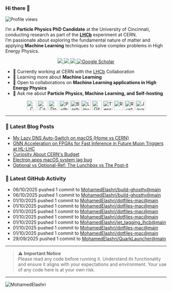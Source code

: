 ### Hi there 👋

<p align="left">
  <img src="https://komarev.com/ghpvc/?username=MohamedElashri&style=flat-square" alt="Profile views" />
</p>

I’m a **Particle Physics PhD Candidate** at the University of Cincinnati, conducting research as part of the **[LHCb](https://home.cern/science/experiments/lhcb)** experiment at CERN.  
I’m passionate about exploring the fundamental nature of matter and applying **Machine Learning** techniques to solve complex problems in High Energy Physics.



<p align="center">
  <a href="https://melashri.net/">
    <img src="https://img.shields.io/badge/Website-melashri.net-blue?logo=google-chrome&logoColor=white" />
  </a>
  <a href="https://linkedin.com/in/elashri">
    <img src="https://img.shields.io/badge/LinkedIn-elashri-blue?logo=linkedin&logoColor=white" />
  </a>
  <a href="https://keybase.io/melashri">
    <img src="https://img.shields.io/badge/Keybase-melashri-orange?logo=keybase&logoColor=white" />
  </a>
  <a href="https://scholar.google.com/citations?user=XtPg3SIAAAAJ&hl=en">
    <img src="https://img.shields.io/badge/Google%20Scholar-Mohamed Elashri-blue?logo=google-scholar" alt="Google Scholar"/>
  </a>

</p>



- 🔭 Currently working at CERN with the [LHCb](https://home.cern/science/experiments/lhcb) Collaboration  
- 🌱 Learning more about **Machine Learning**  
- 👯 Open to collaborations on **Machine Learning applications in High Energy Physics**  
- 💬 Ask me about **Particle Physics, Machine Learning, and Self-hosting**  




<div align="center">
  <img src="https://profilinator.rishav.dev/skills-assets/c-original.svg" alt="C" height="30" />
  <img src="https://profilinator.rishav.dev/skills-assets/cplusplus-original.svg" alt="C++" height="30" />
  <img src="https://profilinator.rishav.dev/skills-assets/docker-original-wordmark.svg" alt="Docker" height="30" />
  <img src="https://profilinator.rishav.dev/skills-assets/python-original.svg" alt="Python" height="30" />
  <img src="https://profilinator.rishav.dev/skills-assets/gnu_bash-icon.svg" alt="Bash" height="30" />
  <img src="https://profilinator.rishav.dev/skills-assets/linux-original.svg" alt="Linux" height="30" />
  <img src="https://profilinator.rishav.dev/skills-assets/git-scm-icon.svg" alt="Git" height="30" />
  <img src="https://profilinator.rishav.dev/skills-assets/tensorflow-icon.svg" alt="TensorFlow" height="30" />
  <img src="https://profilinator.rishav.dev/skills-assets/r.svg" alt="R" height="30" />
  <img src="https://profilinator.rishav.dev/skills-assets/rust-plain.svg" alt="Rust" height="30" />
  <img src="https://profilinator.rishav.dev/skills-assets/javascript-original.svg" alt="JavaScript" height="30" />
</div>

---

### 📌 Latest Blog Posts
<!-- BLOG-POST-LIST:START -->

- [My Lazy DNS Auto-Switch on macOS (Home vs CERN)](https://blog.melashri.net/micro/macos-dns-auto-switch-cern/)
- [GNN Acceleration on FPGAs for Fast Inference in Future Muon Triggers at HL-LHC](https://blog.melashri.net/links/gnn-fpga-hl-lhc/)
- [Curiosity About CERN's Budget](https://blog.melashri.net/posts/cern-budget-trends/)
- [Electron apps macOS system lag bug](https://blog.melashri.net/micro/electon-apps-bug/)
- [Optional vs Optional-Ref: The Lunchbox vs The Post-it](https://blog.melashri.net/micro/std-optional-vs-optional-ref/)

<!-- BLOG-POST-LIST:END -->

### 📌 Latest GitHub Activity
<!-- ACTIVITY:START -->
- 06/10/2025 pushed 1 commit to [MohamedElashri/build-ghostty@main](https://github.com/MohamedElashri/build-ghostty/compare/393e85b1bcfbc6d3f149dedfd96852316751722e...d8616e4f762e8f377750d174480c442c7a2370a8)
- 06/10/2025 pushed 1 commit to [MohamedElashri/build-ghostty@main](https://github.com/MohamedElashri/build-ghostty/compare/172b120bcffce9b85c0b030dd5e9966b75933e05...393e85b1bcfbc6d3f149dedfd96852316751722e)
- 01/10/2025 pushed 1 commit to [MohamedElashri/dotfiles-mac@main](https://github.com/MohamedElashri/dotfiles-mac/compare/bc787e60ce5bd8115cfcab6c4012f71fed470658...a02d6d070093a89fcbe5976850d2993d40d28a4e)
- 01/10/2025 pushed 1 commit to [MohamedElashri/dotfiles-mac@main](https://github.com/MohamedElashri/dotfiles-mac/compare/c507b7f28f72dd785a544abcf216b0ccae7ff8e9...bc787e60ce5bd8115cfcab6c4012f71fed470658)
- 01/10/2025 pushed 1 commit to [MohamedElashri/dotfiles-mac@main](https://github.com/MohamedElashri/dotfiles-mac/compare/bcb7a86c40964766ab75e700fa871b691aaa1664...c507b7f28f72dd785a544abcf216b0ccae7ff8e9)
- 01/10/2025 pushed 1 commit to [MohamedElashri/dotfiles-mac@main](https://github.com/MohamedElashri/dotfiles-mac/compare/6326e593cb0061d18e672abe344f8b665ea6767c...bcb7a86c40964766ab75e700fa871b691aaa1664)
- 01/10/2025 pushed 1 commit to [MohamedElashri/jet_tagging_lhcb@main](https://github.com/MohamedElashri/jet_tagging_lhcb/compare/1b81cd21a83cb6eb95630338b8a1ae5a1bbc5f7f...eea5722233a3b16283f8210468c85343e4e76804)
- 01/10/2025 pushed 1 commit to [MohamedElashri/dotfiles-mac@main](https://github.com/MohamedElashri/dotfiles-mac/compare/5453545c5aaab993f48aabb7c31e7753f3782fbb...6326e593cb0061d18e672abe344f8b665ea6767c)
- 01/10/2025 pushed 1 commit to [MohamedElashri/dotfiles-mac@main](https://github.com/MohamedElashri/dotfiles-mac/compare/17c9f45de12cbb62fd6805a851363969cdecc1d9...5453545c5aaab993f48aabb7c31e7753f3782fbb)
- 29/09/2025 pushed 1 commit to [MohamedElashri/QuarkLauncher@main](https://github.com/MohamedElashri/QuarkLauncher/compare/5e5bc91af28c5bdf96b4874b573155e3d95b4fb4...d1adb90118b908b6f83db7196e877460610b742e)
<!-- ACTIVITY:END -->

---

> ⚠️ **Important Notice**  
> Please read any code before running it. Understand its functionality and ensure it aligns with your expectations and environment. Your use of any code here is at your own risk.

---

<p>
  <img align="left" src="https://github-readme-stats.vercel.app/api/top-langs/?username=MohamedElashri&layout=compact&hide=jupyter%20notebook,php,html,javascript,css,scss,nsis,less,mathematica&langs_count=8" alt="MohamedElashri" />
</p>
